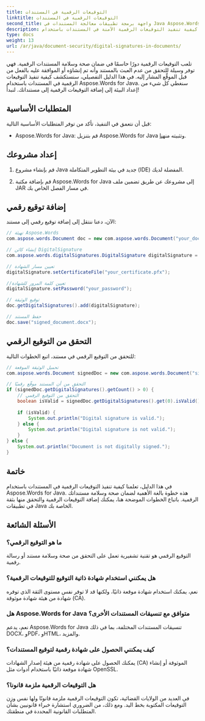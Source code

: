 ```yaml
---
title: التوقيعات الرقمية في المستندات
linktitle: التوقيعات الرقمية في المستندات
second_title: واجهة برمجة تطبيقات معالجة المستندات في Java Aspose.Words
description: تعرف على كيفية تنفيذ التوقيعات الرقمية الآمنة في المستندات باستخدام Aspose.Words for Java. تأكد من سلامة المستندات من خلال الإرشادات خطوة بخطوة وكود المصدر
type: docs
weight: 13
url: /ar/java/document-security/digital-signatures-in-documents/
---
```


تلعب التوقيعات الرقمية دورًا حاسمًا في ضمان صحة وسلامة المستندات الرقمية. فهي توفر وسيلة للتحقق من عدم العبث بالمستند وأنه تم إنشاؤه أو الموافقة عليه بالفعل من قبل الموقِّع المشار إليه. في هذا الدليل التفصيلي، سنستكشف كيفية تنفيذ التوقيعات الرقمية في المستندات باستخدام Aspose.Words for Java. سنغطي كل شيء من إعداد البيئة إلى إضافة التوقيعات الرقمية إلى مستنداتك. لنبدأ!

## المتطلبات الأساسية

قبل أن نتعمق في التنفيذ، تأكد من توفر المتطلبات الأساسية التالية:

-  Aspose.Words for Java: قم بتنزيل Aspose.Words for Java وتثبيته من[هنا](https://releases.aspose.com/words/java/).

## إعداد مشروعك

1. قم بإنشاء مشروع Java جديد في بيئة التطوير المتكاملة (IDE) المفضلة لديك.

2. قم بإضافة مكتبة Aspose.Words for Java إلى مشروعك عن طريق تضمين ملف JAR في مسار الفصل الخاص بك.

## إضافة توقيع رقمي

الآن، دعنا ننتقل إلى إضافة توقيع رقمي إلى مستند:

```java
// تهيئة Aspose.Words
com.aspose.words.Document doc = new com.aspose.words.Document("your_document.docx");

// إنشاء كائن DigitalSignature
com.aspose.words.digitalSignatures.DigitalSignature digitalSignature = new com.aspose.words.digitalSignatures.DigitalSignature();

// تعيين مسار الشهادة
digitalSignature.setCertificateFile("your_certificate.pfx");

//تعيين كلمة المرور للشهادة
digitalSignature.setPassword("your_password");

// توقيع الوثيقة
doc.getDigitalSignatures().add(digitalSignature);

// حفظ المستند
doc.save("signed_document.docx");
```

## التحقق من التوقيع الرقمي

للتحقق من التوقيع الرقمي في مستند، اتبع الخطوات التالية:

```java
// تحميل الوثيقة الموقعة
com.aspose.words.Document signedDoc = new com.aspose.words.Document("signed_document.docx");

// التحقق من أن المستند موقّع رقميًا
if (signedDoc.getDigitalSignatures().getCount() > 0) {
    // التحقق من التوقيع الرقمي
    boolean isValid = signedDoc.getDigitalSignatures().get(0).isValid();
    
    if (isValid) {
        System.out.println("Digital signature is valid.");
    } else {
        System.out.println("Digital signature is not valid.");
    }
} else {
    System.out.println("Document is not digitally signed.");
}
```

## خاتمة

في هذا الدليل، تعلمنا كيفية تنفيذ التوقيعات الرقمية في المستندات باستخدام Aspose.Words for Java. هذه خطوة بالغة الأهمية لضمان صحة وسلامة مستنداتك الرقمية. باتباع الخطوات الموضحة هنا، يمكنك إضافة التوقيعات الرقمية والتحقق منها بثقة في تطبيقات Java الخاصة بك.

## الأسئلة الشائعة

### ما هو التوقيع الرقمي؟

التوقيع الرقمي هو تقنية تشفيرية تعمل على التحقق من صحة وسلامة مستند أو رسالة رقمية.

### هل يمكنني استخدام شهادة ذاتية التوقيع للتوقيعات الرقمية؟

نعم، يمكنك استخدام شهادة موقعة ذاتيًا، ولكنها قد لا توفر نفس مستوى الثقة الذي توفره شهادة من هيئة شهادة موثوقة (CA).

### هل Aspose.Words for Java متوافق مع تنسيقات المستندات الأخرى؟

نعم، يدعم Aspose.Words for Java تنسيقات المستندات المختلفة، بما في ذلك DOCX، وPDF، وHTML، والمزيد.

### كيف يمكنني الحصول على شهادة رقمية لتوقيع المستندات؟

يمكنك الحصول على شهادة رقمية من هيئة إصدار الشهادات (CA) الموثوقة أو إنشاء شهادة موقعة ذاتيًا باستخدام أدوات مثل OpenSSL.

### هل التوقيعات الرقمية ملزمة قانونا؟

في العديد من الولايات القضائية، تكون التوقيعات الرقمية ملزمة قانونًا ولها نفس وزن التوقيعات المكتوبة بخط اليد. ومع ذلك، من الضروري استشارة خبراء قانونيين بشأن المتطلبات القانونية المحددة في منطقتك.